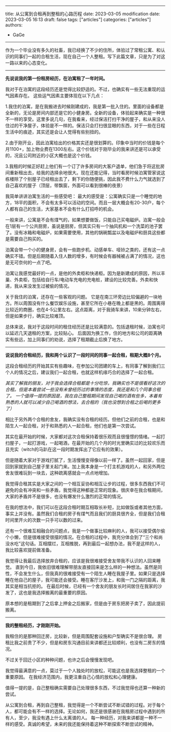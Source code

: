 
---
title: 从公寓到合租再到整租的心路历程
date: 2023-03-05
modification date: 2023-03-05 16:13
draft: false
tags: ["articles"]
categories: ["articles"]
authors: 
- GaGe
---

作为一个毕业没有多久的社畜，我已经换了不少的住所，体验过了常租公寓、和认识的同事们一起的合租生活，现在自己一个人整租。写下此篇文章，只是为了对这一路以来的心态变化。

---
**先说说我的第一份租房经历，在泊寓租了一年时间。**

我对于在泊寓的这段经历还是觉得比较舒适的。不过，也确实有一些无法重现的运气因素存在。
这些运气因素主要体现在以下几点：

1.我住的泊寓，是在我搬进去时候刚建成的，我是第一批入住的。里面的设备都是全新的，无论是房间内部还是它的小健身房。全新的设备，体验起来确实是一种很不一样的享受。这里多说几句，在我看来，经过保洁打扫干净的屋子，和从来没人住过的干净屋子，体验是不一样的。保洁只会打扫很显眼的东西，对于一些在日程生活中的痕迹，其实还是会让人觉得有些别扭的。

2.由于刚开业，因此泊寓给出的价格其实还是很划算的。印象中当时的价钱是每个月1100+，加上物业费在1300左右。这个价钱对于刚毕业的我来讲还是可以承受的，况且公司附近的小区大概也是这个价钱。

3.我租的时候正好赶上他们有一个订了许多房间的大客户退单，他们急于将这批房间重新租出去，给我的选择余地很大。现在还能记得，当时看房时候泊寓管家说这栋楼除了个别屋子已经租出去了，剩下的你随便挑，因此我不费什么力气就选到了自己喜欢的屋子（顶层，带飘窗，外面可以看到很棒的夜景）


我简单讲讲泊寓生活的一些感受吧：
最大的感受是：公寓确实只是一个睡觉的地方，18平的面积，不会有太多可以活动的空间。而且一层大概会有20-30户，每个人都有自己的生活，大家基本不会有什么打招呼的机会。

一般来讲，公寓是不会有煤气的，如果想要做饭，只能自己买电磁炉。泊寓一般会在1层有一个公共厨房，虽说是厨房，但其实只有一个抽风机和一个洗菜的池子罢了。没有冰箱和电磁炉，如果需要使用，其他的锅碗瓢盆以及电磁炉和厨具这些都是需要自己购买的。

泊寓会带一个小的健身房，会有一些跑步机、动感单车、哑铃之类的，还有这一点确实不错。但是后期随着入住人数的增多，有时候会有器械被占满了的情况，这也是无可奈何的一点了吧。

泊寓让我感觉最好的一点，是他的外卖柜和快递柜。因为是新建成的原因，所以丰巢、外卖柜，包括给自行车/电动车充电的充电桩，建设的比较完善。外卖和快递，我从来没发生过被偷的情况。

关于我住的泊寓，还存在一些客观的问题。
它是在南三环旁边比较偏避的一块地方。所以周围没有什么餐饮娱乐设施，甚至它所在小巷在晚上都是黑的。周围离得比较近的商圈，也在4-5公里左右。这点距离，对于我骑车来讲，10来分钟左右，但是如果步行，确实比较难顶。

总体来说，我对于这段时间的租住经历还是比较满意的。包括退租时候，泊寓也可以延迟几天退租的方案，比较贴心。
后面因为换工作，住的地方和公司的距离确实有些远，加上同事们的劝说，选择了租期截止后换了地方。

---
**说说我的合租经历，我和两个认识了一段时间的同事一起合租，租期大概8个月。**

这段合租经历的开始其实有些趣味，在参加公司团建的车上，有同事了解到我们三个人的情况之后，建议我们一起合租，也就这样机缘巧合的选择了一起合租。

*其实了解我的朋友，对于我会选择合租都是十分吃惊，我确实也不是很看好这次的合租。但是本着尝试一些没有未曾经历过的事情的态度，我还是和几个同事合租了。*
*一个值得一提的原因是，我在自己整租期间发现自己喝的酒有些多，本着有熟悉的人就可以减少自己喝酒的想法，去合租的（我也没想到合租之后喝的更多了）*

相比于另外两个合租的舍友，我确实没有合租的经历。但他们之前的合租，也是和陌生人一起合租，对于和熟悉的人一起合租，他们也是第一次尝试。

其实在最开始的时候，大家都对这次合租保持着很乐观而且很憧憬的情绪。一起打扫屋子，一起打游戏，一起喝酒，在最开始的几个月的时光里确实过的比较欢乐而且充实（witch的马趴在这一段时期发挥出了它应有的效果）。

但是随着大家对于游戏打腻了，生活慢慢变得像以前一样了。虽然一起回家，但是回到家就到自己屋子里关起门来。加上我本身是一个打主机游戏的人，和另外两位舍友很难玩到一块去，这种疏离感就会一点点地增加。

我觉得合租其实是大家之间的一个相互妥协和相互让步的过程，很多东西我们不可避免的会有冲突和一些矛盾，我觉得这种都是正常的现象。很庆幸在我合租期间，大家的矛盾并不是很多，也没有爆发什么激烈的正常的情况。

在我的想法中，我们可以在这段合租时期互相取长补短，比如做饭或者其他方面，事实上并没有。虽然我们合租的房子有煤气而且我们的厨具很齐全，但是我们合租时间里开火的次数一只手可以数的过来。

还有一个很难互相融合的问题点，我是一个做事比较麻利的人，我可以接受偶尔偷个小懒，但是很难接受很摆的情况。在合租的过程中，我充分体会到了“三个和尚没水吃”这句话。互相摆烂，互相推脱，再到最后一起想办法，我不是这样的人，我比较喜欢提前做准备。

我觉得让我最后选择放弃合租的，应该是我很难接受舍友带我不认识的人回来睡觉。
直到今日，我依旧很难理解带朋友直接回来是怎么样的一种想法。虽然是同性，不会发生什么，但我真的很难接受有一个陌生人睡在我屋子里。如果只是选择睡在他自己的屋子，我可能还会接受。睡在客厅沙发上，和我一门之隔的距离，我其实是相当抗拒的。
在最后时候，已经有一个舍友的朋友长时间居住在我家的沙发了，这也是我选择搬离的最重要的原因。

原本想的是租期到了之后拿上押金之后搬家，但是由于房东把房子卖了，因此提前搬离。

---
**我的整租经历，才刚刚开始。**

我租住的是那种回迁房，比较新，但是周围配套设施和户型确实不是很合理。
房租比我之前贵了不少，但是和房东沟通目前来讲都还比较顺利，也没有二房东的情况。

不过关于回迁小区的种种问题，也许之后会慢慢发现吧。

我觉得最满意的一点，莫过于一个人独处时的放松，可能这也是我选择整租的一个重要原因。
在我经济范围内，我更注重自己心情的放松和心理健康。

值得一提的是，自己整租确实需要自己处理很多东西，不过我觉得也还算一种新的尝试。




从公寓到合租，再到自己整租，我觉得是一个不断尝试不断试错的过程。对于每个人，都可能会有不一样的选择。无论如何，我还是很感谢在我租房过程中遇到的所有人，至少，我没有遇上什么太离谱的人。
每一种经历，对我来讲都是一种不一样的感受。真诚的希望，未来的我还能保持着这种不断探索不断尝试的精神。
